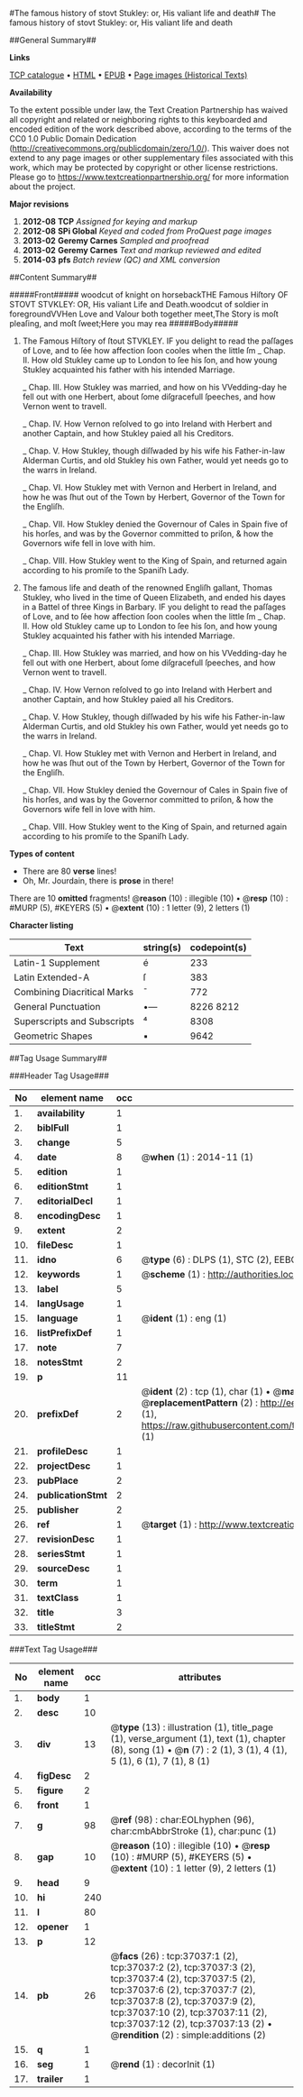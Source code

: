 #The famous history of stovt Stukley: or, His valiant life and death#
The famous history of stovt Stukley: or, His valiant life and death

##General Summary##

**Links**

[TCP catalogue](http://www.ota.ox.ac.uk/tcp/)  • 
[HTML](http://tei.it.ox.ac.uk/tcp/Texts-HTML/free/A40/A40856.html)  • 
[EPUB](http://tei.it.ox.ac.uk/tcp/Texts-EPUB/free/A40/A40856.epub) • 
[Page images (Historical Texts)](https://historicaltexts.jisc.ac.uk/eebo-99832563e)

**Availability**

To the extent possible under law, the Text Creation Partnership has waived all copyright and related or neighboring rights to this keyboarded and encoded edition of the work described above, according to the terms of the CC0 1.0 Public Domain Dedication (http://creativecommons.org/publicdomain/zero/1.0/). This waiver does not extend to any page images or other supplementary files associated with this work, which may be protected by copyright or other license restrictions. Please go to https://www.textcreationpartnership.org/ for more information about the project.

**Major revisions**

1. __2012-08__ __TCP__ *Assigned for keying and markup*
1. __2012-08__ __SPi Global__ *Keyed and coded from ProQuest page images*
1. __2013-02__ __Geremy Carnes__ *Sampled and proofread*
1. __2013-02__ __Geremy Carnes__ *Text and markup reviewed and edited*
1. __2014-03__ __pfs__ *Batch review (QC) and XML conversion*

##Content Summary##

#####Front#####
woodcut of knight on horsebackTHE Famous Hiſtory OF STOVT STVKLEY: OR, His valiant Life and Death.woodcut of soldier in foregroundVVHen Love and Valour both together meet,The Story is moſt pleaſing, and moſt ſweet;Here you may rea
#####Body#####

1. The Famous Hiſtory of ſtout STVKLEY.
IF you delight to read the paſſages of Love, and to ſée how affection ſoon cooles when the little ſm
    _ Chap. II. How old Stukley came up to London to ſee his ſon, and how young Stukley acquainted his father with his intended Marriage.

    _ Chap. III. How Stukley was married, and how on his VVedding-day he fell out with one Herbert, about ſome diſgracefull ſpeeches, and how Vernon went to travell.

    _ Chap. IV. How Vernon reſolved to go into Ireland with Herbert and another Captain, and how Stukley paied all his Creditors.

    _ Chap. V. How Stukley, though diſſwaded by his wife his Father-in-law Alderman Curtis, and old Stukley his own Father, would yet needs go to the warrs in Ireland.

    _ Chap. VI. How Stukley met with Vernon and Herbert in Ireland, and how he was ſhut out of the Town by Herbert, Governor of the Town for the Engliſh.

    _ Chap. VII. How Stukley denied the Governour of Cales
 in Spain five of his horſes, and was by the Governor committed to priſon, & how the Governors wife fell in love with him.

    _ Chap. VIII. How Stukley went to the King of Spain, and returned again according to his promiſe to the Spaniſh Lady.

1. The famous life and death of the renowned Engliſh gallant, Thomas Stukley, who lived in the time of Queen Elizabeth, and ended his dayes in a Battel of three Kings in Barbary.
IF you delight to read the paſſages of Love, and to ſée how affection ſoon cooles when the little ſm
    _ Chap. II. How old Stukley came up to London to ſee his ſon, and how young Stukley acquainted his father with his intended Marriage.

    _ Chap. III. How Stukley was married, and how on his VVedding-day he fell out with one Herbert, about ſome diſgracefull ſpeeches, and how Vernon went to travell.

    _ Chap. IV. How Vernon reſolved to go into Ireland with Herbert and another Captain, and how Stukley paied all his Creditors.

    _ Chap. V. How Stukley, though diſſwaded by his wife his Father-in-law Alderman Curtis, and old Stukley his own Father, would yet needs go to the warrs in Ireland.

    _ Chap. VI. How Stukley met with Vernon and Herbert in Ireland, and how he was ſhut out of the Town by Herbert, Governor of the Town for the Engliſh.

    _ Chap. VII. How Stukley denied the Governour of Cales
 in Spain five of his horſes, and was by the Governor committed to priſon, & how the Governors wife fell in love with him.

    _ Chap. VIII. How Stukley went to the King of Spain, and returned again according to his promiſe to the Spaniſh Lady.

**Types of content**

  * There are 80 **verse** lines!
  * Oh, Mr. Jourdain, there is **prose** in there!

There are 10 **omitted** fragments! 
 @__reason__ (10) : illegible (10)  •  @__resp__ (10) : #MURP (5), #KEYERS (5)  •  @__extent__ (10) : 1 letter (9), 2 letters (1)

**Character listing**


|Text|string(s)|codepoint(s)|
|---|---|---|
|Latin-1 Supplement|é|233|
|Latin Extended-A|ſ|383|
|Combining             Diacritical Marks|̄|772|
|General Punctuation|•—|8226 8212|
|Superscripts             and Subscripts|⁴|8308|
|Geometric Shapes|▪|9642|

##Tag Usage Summary##

###Header Tag Usage###

|No|element name|occ|attributes|
|---|---|---|---|
|1.|__availability__|1||
|2.|__biblFull__|1||
|3.|__change__|5||
|4.|__date__|8| @__when__ (1) : 2014-11 (1)|
|5.|__edition__|1||
|6.|__editionStmt__|1||
|7.|__editorialDecl__|1||
|8.|__encodingDesc__|1||
|9.|__extent__|2||
|10.|__fileDesc__|1||
|11.|__idno__|6| @__type__ (6) : DLPS (1), STC (2), EEBO-CITATION (1), PROQUEST (1), VID (1)|
|12.|__keywords__|1| @__scheme__ (1) : http://authorities.loc.gov/ (1)|
|13.|__label__|5||
|14.|__langUsage__|1||
|15.|__language__|1| @__ident__ (1) : eng (1)|
|16.|__listPrefixDef__|1||
|17.|__note__|7||
|18.|__notesStmt__|2||
|19.|__p__|11||
|20.|__prefixDef__|2| @__ident__ (2) : tcp (1), char (1)  •  @__matchPattern__ (2) : ([0-9\-]+):([0-9IVX]+) (1), (.+) (1)  •  @__replacementPattern__ (2) : http://eebo.chadwyck.com/downloadtiff?vid=$1&page=$2 (1), https://raw.githubusercontent.com/textcreationpartnership/Texts/master/tcpchars.xml#$1 (1)|
|21.|__profileDesc__|1||
|22.|__projectDesc__|1||
|23.|__pubPlace__|2||
|24.|__publicationStmt__|2||
|25.|__publisher__|2||
|26.|__ref__|1| @__target__ (1) : http://www.textcreationpartnership.org/docs/. (1)|
|27.|__revisionDesc__|1||
|28.|__seriesStmt__|1||
|29.|__sourceDesc__|1||
|30.|__term__|1||
|31.|__textClass__|1||
|32.|__title__|3||
|33.|__titleStmt__|2||


###Text Tag Usage###

|No|element name|occ|attributes|
|---|---|---|---|
|1.|__body__|1||
|2.|__desc__|10||
|3.|__div__|13| @__type__ (13) : illustration (1), title_page (1), verse_argument (1), text (1), chapter (8), song (1)  •  @__n__ (7) : 2 (1), 3 (1), 4 (1), 5 (1), 6 (1), 7 (1), 8 (1)|
|4.|__figDesc__|2||
|5.|__figure__|2||
|6.|__front__|1||
|7.|__g__|98| @__ref__ (98) : char:EOLhyphen (96), char:cmbAbbrStroke (1), char:punc (1)|
|8.|__gap__|10| @__reason__ (10) : illegible (10)  •  @__resp__ (10) : #MURP (5), #KEYERS (5)  •  @__extent__ (10) : 1 letter (9), 2 letters (1)|
|9.|__head__|9||
|10.|__hi__|240||
|11.|__l__|80||
|12.|__opener__|1||
|13.|__p__|12||
|14.|__pb__|26| @__facs__ (26) : tcp:37037:1 (2), tcp:37037:2 (2), tcp:37037:3 (2), tcp:37037:4 (2), tcp:37037:5 (2), tcp:37037:6 (2), tcp:37037:7 (2), tcp:37037:8 (2), tcp:37037:9 (2), tcp:37037:10 (2), tcp:37037:11 (2), tcp:37037:12 (2), tcp:37037:13 (2)  •  @__rendition__ (2) : simple:additions (2)|
|15.|__q__|1||
|16.|__seg__|1| @__rend__ (1) : decorInit (1)|
|17.|__trailer__|1||
